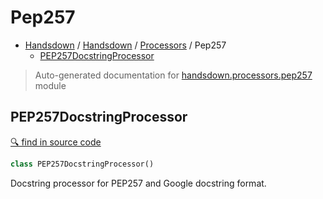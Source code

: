 # Pep257

- [Handsdown](./README.md) / [Handsdown](./handsdown_index.md) / [Processors](./handsdown_processors_index.md) / Pep257
  - [PEP257DocstringProcessor](#pep257docstringprocessor)

> Auto-generated documentation for [handsdown.processors.pep257](../handsdown/processors/pep257.py) module

## PEP257DocstringProcessor

[🔍 find in source code](../handsdown/processors/pep257.py#L6)

```python
class PEP257DocstringProcessor()
```

Docstring processor for PEP257 and Google docstring format.
